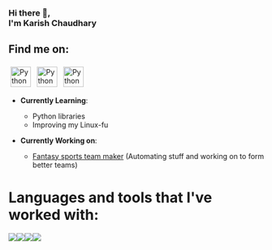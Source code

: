 ### Hi there 👋,<br>**I'm Karish Chaudhary**<br>

## **Find me on:**
<p align="left">
 <a href="https://www.linkedin.com/in/karish-chaudhary/"> <img src="https://img.icons8.com/fluency/48/000000/linkedin.png" alt="Python" height="40" style="vertical-align:top; margin:4px"></a> 
 <a href="mailto:karish.ch15@gmail.com"> <img src="https://img.icons8.com/color/48/000000/gmail-new.png" alt="Python" height="40" style="vertical-align:top; margin:4px"></a>
 <a href="https://www.instagram.com/karish.15/"> <img src="https://img.icons8.com/ios-glyphs/60/000000/instagram-circle.png" alt="Python" height="40" style="vertical-align:top; margin:4px"></a>
</p>

- **Currently Learning**:  

  - Python libraries
  - Improving my Linux-fu

- **Currently Working on**:

  - [Fantasy sports team maker](https://github.com/Karish-15/Fantasy-Sports-Team-Maker) (Automating stuff and working on to form better teams)

  

# **Languages and tools that I've worked with**:

<img src="https://img.icons8.com/color/48/000000/c-programming.png"/><img src="https://img.icons8.com/color/48/000000/c-plus-plus-logo.png"/><img src="https://img.icons8.com/color/48/000000/python--v2.png"/><img src="https://img.icons8.com/color/48/000000/git.png"/>

